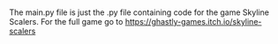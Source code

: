 ###
The main.py file is just the .py file containing code for the game Skyline Scalers.
For the full game go to https://ghastly-games.itch.io/skyline-scalers
###
